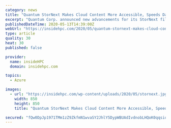 ```yaml
---
category: news
title: "Quantum StorNext Makes Cloud Content More Accessible, Speeds Data Retrieval"
excerpt: "Quantum Corp. announced new advancements for its StorNext file system and data management software designed to make cloud content more accessible, with significantly improved read and write speeds for any cloud and object store based storage solution."
publishedDateTime: 2020-05-13T14:39:00Z
webUrl: "https://insidehpc.com/2020/05/quantum-stornext-makes-cloud-content-more-accessible-speeds-data-retrieval/"
type: article
quality: 30
heat: 30
published: false

provider:
  name: insideHPC
  domain: insidehpc.com

topics:
  - Azure

images:
  - url: "https://insidehpc.com/wp-content/uploads/2020/05/stornext.jpg"
    width: 850
    height: 850
    title: "Quantum StorNext Makes Cloud Content More Accessible, Speeds Data Retrieval"

secured: "fQw0DpJp1971TMm1zZ9ZkfmN1wvaSY2JhlY5DypWBUAdIvdnobLHQoK0qqsiqlc1Y0QDqY4C2e+psA4HbOzswNd9bMM8PMysm8wUjliAe59czAqNTreDp60VGKEufKu28PtATB+GZfE9NfQmIKJo1PU2FF+MkQ2CBEBhWL0k6fSfUvL0tdt3x/zOjEnM16MNu4FOkROr/OxQ3qBLkyANK9DbSQoiXxDdsve1z0lHfsDjvx+YjCEGFx/rBIBNHJXHSc4F1bRGUD11raymtHDfnBoVUiOVxjvXBUza7rcsOu17wZ13/fzbjf69ggh8DjHU;oM02N2FjPt9uNJrU/gyirQ=="
---
```


